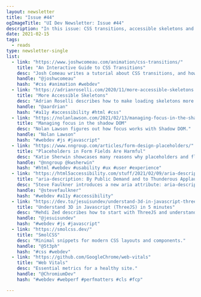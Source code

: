 ```yaml
---
layout: newsletter
title: "Issue #44"
ogImageTitle: "UI Dev Newsletter: Issue #44"
description: "In this issue: CSS transitions, accessible skeletons and more."
date: 2021-02-15
tags:
  - reads
type: newsletter-single
list:
  - link: "https://www.joshwcomeau.com/animation/css-transitions/"
    title: "An Interactive Guide to CSS Transitions"
    desc: "Josh Comeau writes a tutorial about CSS transitions, and how to use them to create lush, polished animations."
    handle: "@joshwcomeau"
    hash: "#css #animation #webdev"
  - link: "https://adrianroselli.com/2020/11/more-accessible-skeletons.html"
    title: "More Accessible Skeletons"
    desc: "Adrian Roselli describes how to make loading skeletons more accessible."
    handle: "@aardrian"
    hash: "#a11y #accessibility #html #css"
  - link: "https://nolanlawson.com/2021/02/13/managing-focus-in-the-shadow-dom/"
    title: "Managing focus in the shadow DOM"
    desc: "Nolan Lawson figures out how focus works with Shadow DOM."
    handle: "Nolan Lawson"
    hash: "#webdev #js #javascript"
  - link: "https://www.nngroup.com/articles/form-design-placeholders/"
    title: "Placeholders in Form Fields Are Harmful"
    desc: "Katie Sherwin showcases many reasons why placeholders and floating labels should not be used as replacements for field labels."
    handle: "@nngroup @kwsherwin"
    hash: "#html #webdev #usability #ux #user #experience"
  - link: "https://html5accessibility.com/stuff/2021/02/09/aria-description-by-public-demand-and-to-thunderous-applause/"
    title: "aria-description: By Public Demand and to Thunderous Applause"
    desc: "Steve Faulkner introduces a new aria attribute: aria-description."
    handle: "@stevefaulkner"
    hash: "#webdev #a11y #accessibility"
  - link: "https://dev.to/jesuisundev/understand-3d-in-javascript-threejs-in-5-minutes-1ohf"
    title: "Understand 3D in Javascript (ThreeJS) in 5 minutes"
    desc: "Mehdi Zed describes how to start with ThreeJS and understand the 3D model."
    handle: "@jesuisundev"
    hash: "#webdev #js #javascript"
  - link: "https://smolcss.dev/"
    title: "SmolCSS"
    desc: "Minimal snippets for modern CSS layouts and components."
    handle: "@5t3ph"
    hash: "#css #webdev"
  - link: "https://github.com/GoogleChrome/web-vitals"
    title: "Web Vitals"
    desc: "Essential metrics for a healthy site."
    handle: "@ChromiumDev"
    hash: "#webdev #webperf #perfmatters #cls #fcp"

---
```

